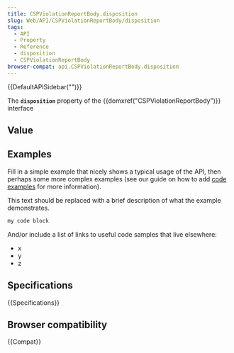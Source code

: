 ```yaml
---
title: CSPViolationReportBody.disposition
slug: Web/API/CSPViolationReportBody/disposition
tags:
  - API
  - Property
  - Reference
  - disposition
  - CSPViolationReportBody
browser-compat: api.CSPViolationReportBody.disposition
---
```

{{DefaultAPISidebar("")}}

The **`disposition`** property of the {{domxref("CSPViolationReportBody")}} interface 

## Value



## Examples

Fill in a simple example that nicely shows a typical usage of the API, then perhaps some more complex examples (see our guide on how to add [code examples](/en-US/docs/MDN/Contribute/Structures/Code_examples) for more information).

This text should be replaced with a brief description of what the example demonstrates.

```js
my code block
```

And/or include a list of links to useful code samples that live elsewhere:

*   x
*   y
*   z

## Specifications

{{Specifications}}

## Browser compatibility

{{Compat}}


